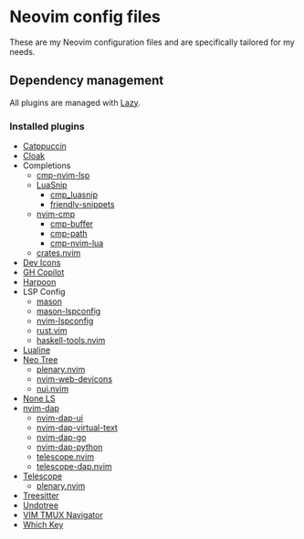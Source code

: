 # Neovim config files

These are my Neovim configuration files and are specifically tailored for my needs.

## Dependency management

All plugins are managed with [Lazy](https://github.com/folke/lazy.nvim).

### Installed plugins

- [Catppuccin](https://github.com/catppuccin/nvim)
- [Cloak](https://github.com/laytan/cloak.nvim)
- Completions
  - [cmp-nvim-lsp](https://github.com/hrsh7th/cmp-nvim-lsp)
  - [LuaSnip](https://github.com/L3MON4D3/LuaSnip)
    - [cmp_luasnip](https://github.com/saadparwaiz1/cmp_luasnip)
    - [friendly-snippets](https://github.com/rafamadriz/friendly-snippets)
  - [nvim-cmp](https://github.com/hrsh7th/nvim-cmp)
    - [cmp-buffer](https://github.com/hrsh7th/cmp-buffer)
    - [cmp-path](https://github.com/hrsh7th/cmp-path)
    - [cmp-nvim-lua](https://github.com/hrsh7th/cmp-nvim-lua)
  - [crates.nvim](https://github.com/Saecki/crates.nvim)
- [Dev Icons](https://github.com/ryanoasis/vim-devicons)
- [GH Copilot](https://github.com/github/copilot.vim)
- [Harpoon](https://github.com/ThePrimeagen/harpoon)
- LSP Config
  - [mason](https://github.com/williamboman/mason.nvim)
  - [mason-lspconfig](https://github.com/williamboman/mason-lspconfig.nvim)
  - [nvim-lspconfig](https://github.com/neovim/nvim-lspconfig)
  - [rust.vim](https://github.com/rust-lang/rust.vim)
  - [haskell-tools.nvim](https://github.com/mrcjkb/haskell-tools.nvim)
- [Lualine](https://github.com/nvim-lualine/lualine.nvim)
- [Neo Tree](https://github.com/nvim-neo-tree/neo-tree.nvim)
  - [plenary.nvim](https://github.com/nvim-lua/plenary.nvim)
  - [nvim-web-devicons](https://github.com/nvim-tree/nvim-web-devicons)
  - [nui.nvim](https://github.com/MunifTanjim/nui.nvim)
- [None LS](https://github.com/nvimtools/none-ls.nvim)
- [nvim-dap](https://github.com/mfussenegger/nvim-dap)
  - [nvim-dap-ui](https://github.com/rcarriga/nvim-dap-ui)
  - [nvim-dap-virtual-text](https://github.com/theHamsta/nvim-dap-virtual-text)
  - [nvim-dap-go](https://github.com/leoluz/nvim-dap-go)
  - [nvim-dap-python](https://github.com/mfussenegger/nvim-dap-python)
  - [telescope.nvim](https://github.com/nvim-telescope/telescope.nvim)
  - [telescope-dap.nvim](https://github.com/nvim-telescope/telescope-dap.nvim)
- [Telescope](https://github.com/nvim-telescope/telescope.nvim)
  - [plenary.nvim](https://github.com/nvim-lua/plenary.nvim)
- [Treesitter](https://github.com/nvim-treesitter/nvim-treesitter)
- [Undotree](https://github.com/mbbill/undotree)
- [VIM TMUX Navigator](https://github.com/christoomey/vim-tmux-navigator)
- [Which Key](https://github.com/folke/which-key.nvim)
